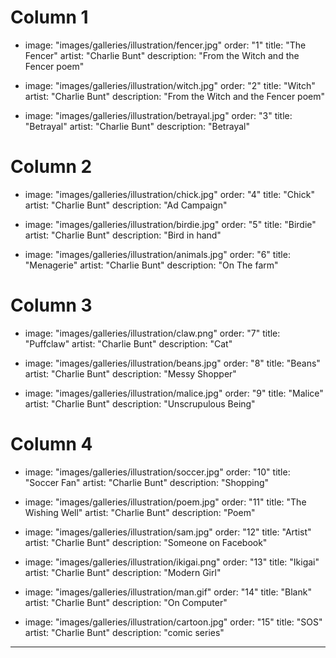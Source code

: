# Column 1
- image: "images/galleries/illustration/fencer.jpg"
  order: "1"
  title: "The Fencer"
  artist: "Charlie Bunt"
  description: "From the Witch and the Fencer poem"
  
- image: "images/galleries/illustration/witch.jpg"
  order: "2"
  title: "Witch"
  artist: "Charlie Bunt"
  description: "From the Witch and the Fencer poem"

- image: "images/galleries/illustration/betrayal.jpg"
  order: "3"
  title: "Betrayal"
  artist: "Charlie Bunt"
  description: "Betrayal"

# Column 2
- image: "images/galleries/illustration/chick.jpg"
  order: "4"
  title: "Chick"
  artist: "Charlie Bunt"
  description: "Ad Campaign"

- image: "images/galleries/illustration/birdie.jpg"
  order: "5"
  title: "Birdie"
  artist: "Charlie Bunt"
  description: "Bird in hand"

- image: "images/galleries/illustration/animals.jpg"
  order: "6"
  title: "Menagerie"
  artist: "Charlie Bunt"
  description: "On The farm"
 
# Column 3
- image: "images/galleries/illustration/claw.png"
  order: "7"
  title: "Puffclaw"
  artist: "Charlie Bunt"
  description: "Cat"

- image: "images/galleries/illustration/beans.jpg"
  order: "8"
  title: "Beans"
  artist: "Charlie Bunt"
  description: "Messy Shopper"
  
- image: "images/galleries/illustration/malice.jpg"
  order: "9"
  title: "Malice"
  artist: "Charlie Bunt"
  description: "Unscrupulous Being"

# Column 4
- image: "images/galleries/illustration/soccer.jpg"
  order: "10"
  title: "Soccer Fan"
  artist: "Charlie Bunt"
  description: "Shopping"
  
- image: "images/galleries/illustration/poem.jpg"
  order: "11"
  title: "The Wishing Well"
  artist: "Charlie Bunt"
  description: "Poem"
  
- image: "images/galleries/illustration/sam.jpg"
  order: "12"
  title: "Artist"
  artist: "Charlie Bunt"
  description: "Someone on Facebook"
  
- image: "images/galleries/illustration/ikigai.png"
  order: "13"
  title: "Ikigai"
  artist: "Charlie Bunt"
  description: "Modern Girl"

- image: "images/galleries/illustration/man.gif"
  order: "14"
  title: "Blank"
  artist: "Charlie Bunt"
  description: "On Computer"

- image: "images/galleries/illustration/cartoon.jpg"
  order: "15"
  title: "SOS"
  artist: "Charlie Bunt"
  description: "comic series"


---
